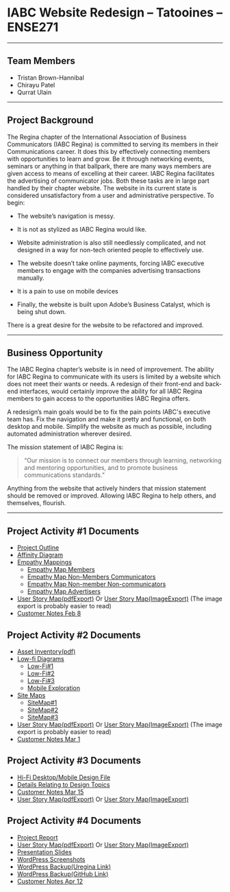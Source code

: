 # IABC Website Redesign – Tatooines – ENSE271
---
## Team Members
- Tristan Brown-Hannibal
- Chirayu Patel
- Qurrat Ulain
---
## Project Background
The Regina chapter of the International Association of Business Communicators (IABC Regina) is committed to serving its members in their Communications career. It does this by effectively connecting members with opportunities to learn and grow. Be it through networking events, seminars or anything in that ballpark, there are many ways members are given access to means of excelling at their career. IABC Regina facilitates the advertising of communicator jobs. Both these tasks are in large part handled by their chapter website. The website in its current state is considered unsatisfactory from a user and administrative perspective. 
To begin:

- The website’s navigation is messy. 

- It is not as stylized as IABC Regina would like. 

- Website administration is also still needlessly complicated, and not designed in a way for non-tech oriented people to effectively use. 

- The website doesn’t take online payments, forcing IABC executive members to engage with the companies advertising transactions manually. 

- It is a pain to use on mobile devices

- Finally, the website is built upon Adobe’s Business Catalyst, which is being shut down. 

There is a great desire for the website to be refactored and improved.

---


## Business Opportunity
The IABC Regina chapter’s website is in need of improvement.  The ability for IABC Regina to communicate with its users is limited by a website which does not meet their wants or needs. A redesign of their front-end and back-end interfaces, would certainly improve the ability for all IABC Regina members to gain access to the opportunities IABC Regina offers. 

A redesign’s main goals would be to fix the pain points IABC's executive team has. Fix the navigation and make it pretty and functional, on both desktop and mobile. Simplify the website as much as possible, including automated administration wherever desired.

The mission statement of IABC Regina is: 

>“Our mission is to connect our members through learning, networking and mentoring opportunities, and to promote business communications standards.”

Anything from the website that actively hinders that mission statement should be removed or improved. Allowing IABC Regina to help others, and themselves, flourish.

---

## Project Activity #1 Documents

- [Project Outline](https://github.com/Ense271tatooines/ENSE-271-Project/blob/main/ProjectActivity%231/ProjectOutlineDocument.pdf)
- [Affinity Diagram](https://github.com/Ense271tatooines/ENSE-271-Project/blob/main/ProjectActivity%231/AffinityDiagram.pdf)
- [Empathy Mappings](https://github.com/Ense271tatooines/ENSE-271-Project/tree/main/ProjectActivity%231/EmpathyMaps)
  - [Empathy Map Members](https://github.com/Ense271tatooines/ENSE-271-Project/blob/main/ProjectActivity%231/EmpathyMaps/EmpathyMap_Members.pdf)
  - [Empathy Map Non-Members Communicators](https://github.com/Ense271tatooines/ENSE-271-Project/blob/main/ProjectActivity%231/EmpathyMaps/EmpathyMap_Communicator_Non-members.pdf)
  - [Empathy Map Non-member Non-communicators](https://github.com/Ense271tatooines/ENSE-271-Project/blob/main/ProjectActivity%231/EmpathyMaps/EmpathyMap_Non-Communicator_Non-members.pdf)
  - [Empathy Map Advertisers](https://github.com/Ense271tatooines/ENSE-271-Project/blob/main/ProjectActivity%231/EmpathyMaps/EmpathyMap_Advertisers.pdf)
- [User Story Map(pdfExport)](https://github.com/Ense271tatooines/ENSE-271-Project/blob/main/ProjectActivity%231/UserStoryMap(pdfExport).pdf) Or [User Story Map(ImageExport)](https://github.com/Ense271tatooines/ENSE-271-Project/blob/main/ProjectActivity%231/UserStoryMap(ImageExport).pdf) (The image export is probably easier to read)
- [Customer Notes Feb 8](https://github.com/Ense271tatooines/ENSE-271-Project/blob/main/ProjectActivity%231/CustomerNotesFeb8.pdf)

## Project Activity #2 Documents
- [Asset Inventory(pdf)](https://github.com/Ense271tatooines/ENSE-271-Project/blob/main/ProjectActivity%232/AssetInventory/Asset-Inventory-activity2.pdf)
- [Low-fi Diagrams](https://github.com/Ense271tatooines/ENSE-271-Project/tree/main/ProjectActivity%232/Low-Fi-Diagrams)
  - [Low-Fi#1](https://github.com/Ense271tatooines/ENSE-271-Project/tree/main/ProjectActivity%232/Low-Fi-Diagrams/Low-Fi%231)
  - [Low-Fi#2](https://github.com/Ense271tatooines/ENSE-271-Project/tree/main/ProjectActivity%232/Low-Fi-Diagrams/Low-Fi%232)
  - [Low-Fi#3](https://github.com/Ense271tatooines/ENSE-271-Project/tree/main/ProjectActivity%232/Low-Fi-Diagrams/Low-Fi%233)
  - [Mobile Exploration](https://github.com/Ense271tatooines/ENSE-271-Project/blob/main/ProjectActivity%232/Low-Fi-Diagrams/MobileExplorations/MobileLow-Fi%231.pdf)
- [Site Maps](https://github.com/Ense271tatooines/ENSE-271-Project/tree/main/ProjectActivity%232/SiteMaps)
  - [SiteMap#1](https://github.com/Ense271tatooines/ENSE-271-Project/blob/main/ProjectActivity%232/SiteMaps/SiteMap%231.pdf)
  - [SiteMap#2](https://github.com/Ense271tatooines/ENSE-271-Project/blob/main/ProjectActivity%232/SiteMaps/Sitemap%232.pdf)
  - [SiteMap#3](https://github.com/Ense271tatooines/ENSE-271-Project/blob/main/ProjectActivity%232/SiteMaps/Sitemap%233.pdf)
- [User Story Map(pdfExport)](https://github.com/Ense271tatooines/ENSE-271-Project/blob/main/ProjectActivity%231/UserStoryMap(pdfExport).pdf) Or [User Story Map(ImageExport)](https://github.com/Ense271tatooines/ENSE-271-Project/blob/main/ProjectActivity%231/UserStoryMap(ImageExport).pdf) (The image export is probably easier to read)
- [Customer Notes Mar 1](https://github.com/Ense271tatooines/ENSE-271-Project/blob/main/ProjectActivity%232/CustomerNotesMar1.pdf)

## Project Activity #3 Documents
- [Hi-Fi Desktop/Mobile Design File](https://github.com/Ense271tatooines/ENSE-271-Project/blob/main/ProjectActivity%233/Hi-Fi-Destop-Mobile.xd)
- [Details Relating to Design Topics](https://github.com/Ense271tatooines/ENSE-271-Project/blob/main/ProjectActivity%233/DetailsRelatingToDesignTopics.pdf)
- [Customer Notes Mar 15](https://github.com/Ense271tatooines/ENSE-271-Project/blob/main/ProjectActivity%233/CustomerNotesMarch15.pdf)
- [User Story Map(pdfExport)](https://github.com/Ense271tatooines/ENSE-271-Project/blob/main/ProjectActivity%233/UserStoryMap(pdfExport).pdf) Or [User Story Map(ImageExport)](https://github.com/Ense271tatooines/ENSE-271-Project/blob/main/ProjectActivity%233/UserStoryMap(ImageExport).pdf)

## Project Activity #4 Documents
- [Project Report](https://github.com/Ense271tatooines/ENSE-271-Project/blob/main/ProjectActivity%234/ProjectReport.pdf)
- [User Story Map(pdfExport)](https://github.com/Ense271tatooines/ENSE-271-Project/blob/main/ProjectActivity%234/UserStoryMap(pdfExport).pdf) Or [User Story Map(ImageExport)](https://github.com/Ense271tatooines/ENSE-271-Project/blob/main/ProjectActivity%234/UserStoryMap(ImageExport).pdf)
- [Presentation Slides](https://github.com/Ense271tatooines/ENSE-271-Project/blob/main/ProjectActivity%234/TatooinesFinalPresentationSlides.pdf)
- [WordPress Screenshots](https://github.com/Ense271tatooines/ENSE-271-Project/blob/main/ProjectActivity%234/WebsiteScreenshots.pdf)
- [WordPress Backup(Uregina Link)](http://download.uregina.ca/DownloadAttachment/539cc41e254485499a8524ade91f8e27/)
- [WordPress Backup(GitHub Link)](https://github.com/Ense271tatooines/ENSE-271-Project/tree/main/ProjectActivity%234/Backups)
- [Customer Notes Apr 12](https://github.com/Ense271tatooines/ENSE-271-Project/blob/main/ProjectActivity%234/CustomerNotesApr12.pdf)
